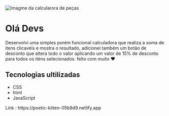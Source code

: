 
<img src="https://i.imgur.com/elIKA9t.png" alt= "Imagme da calcularora de peças">

<h1>Olá Devs</h1>
Desenvolvi uma simples porém funcional calculadora que realiza a soma de itens clicavéis e mostra o resultado, adicionei também um botão de desconto que altera todo o valor aplicando um valor de 15% de desconto para todos os iténs selecionados.
felto com muito ❤

<h2>Tecnologias ultilizadas</h2> 
<ul>
    <li>
        CSS
    </li>
    <li>
        html
    </li>
    <li>
        JavaScript
    </li>
</ul>
Link : https://poetic-kitten-05b8d9.netlify.app
